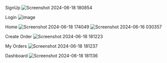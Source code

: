 
SignUp
![Screenshot 2024-06-18 180854](https://github.com/ShaileeGavnekar/BrightWash/assets/119005417/82d66541-0199-4e33-9892-fb2319a29181)

Login
![image](https://github.com/ShaileeGavnekar/BrightWash/assets/119005417/463b190b-3d78-44c1-a660-f7ef6cd9089f)

Home
![Screenshot 2024-06-18 174049](https://github.com/ShaileeGavnekar/BrightWash/assets/119005417/11f348b9-1425-4af3-bdb3-5a215e0f0691)
![Screenshot 2024-06-16 030357](https://github.com/ShaileeGavnekar/BrightWash/assets/119005417/5887e41d-bf86-4f70-a095-85adda23931b)

Create Order
![Screenshot 2024-06-18 181223](https://github.com/ShaileeGavnekar/BrightWash/assets/119005417/34f4ed75-f98d-49cf-a57c-25cfda80a807)

My Orders
![Screenshot 2024-06-18 181237](https://github.com/ShaileeGavnekar/BrightWash/assets/119005417/f8a68285-afd5-4d92-8541-d6c50714d240)

Dashboard
![Screenshot 2024-06-18 181136](https://github.com/ShaileeGavnekar/BrightWash/assets/119005417/1e6a0a88-66cb-4e72-8a2d-8fde014f4dec)


